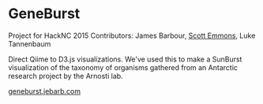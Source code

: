 # GeneBurst

Project for HackNC 2015
Contributors: James Barbour, [Scott Emmons](http://scottemmons.com/), Luke Tannenbaum

Direct Qiime to D3.js visualizations. We've used this to make a SunBurst visualization of the taxonomy of organisms gathered from an Antarctic research project by the Arnosti lab.

[geneburst.jebarb.com](http://geneburst.jebarb.com)
